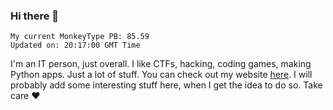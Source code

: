 ### Hi there 👋
<!-- PB START -->
```
My current MonkeyType PB: 85.59
Updated on: 20:17:00 GMT Time
```
<!-- PB END -->
I'm an IT person, just overall. I like CTFs, hacking, coding games, making Python apps. Just a lot of stuff.
You can check out my website [here](https://skill3472.github.io/).
I will probably add some interesting stuff here, when I get the idea to do so. Take care ❤️
